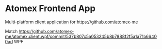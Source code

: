 # Atomex Frontend App

Multi-platform client application for https://github.com/atomex-me

Match https://github.com/atomex-me/atomex.client.wpf/commit/537b807c5a053245b8b7888f2f5a1a71b66400ad WPF
